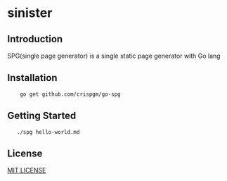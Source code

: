 # sinister

## Introduction

SPG(single page generator) is a single static page generator with Go lang

## Installation

```
    go get github.com/crispgm/go-spg
```

## Getting Started

```
   ./spg hello-world.md
```

## License

[MIT LICENSE](https://github.com/crispgm/sinister/blob/master/LICENSE)

